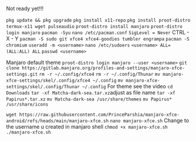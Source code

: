 Not ready yet!!!

```pkg update && pkg upgrade```
```pkg install x11-repo``` 
```pkg install proot-distro termux-x11 wget pulseaudio```
```proot-distro install manjaro```
```proot-distro login manjaro```
```pacman -Syu```
```nano /etc/pacman.conf```
```SigLevel = Never```
CTRL - X - Y
```pacman -S sudo git xfce4 xfce4-goodies tumbler engrampa```
```pacman -S chromium```
```useradd -m <username>```
```nano /etc/sudoers```
```<username> ALL=(ALL:ALL) ALL```
```passwd <username>```

Manjaro default theme
```proot-distro login manjaro --user <username>```
```git clone https://gitlab.manjaro.org/profiles-and-settings/manjaro-xfce-settings.git```
```rm -r ~/.config/xfce4```
```rm -r ~/.config/Thunar```
```mv manjaro-xfce-settings/skel/.config/xfce4 ~/.config```
```mv manjaro-xfce-settings/skel/.config/Thunar ~/.config```
For theme see the video 
```cd Downloads```
```tar -xf Matcha-dark-sea.tar.xz```adjust as file name
```tar -xf Papirus*.tar.xz```
```mv Matcha-dark-sea /usr/share/themes```
```mv Papirus* /usr/share/icons```

```wget https://raw.githubusercontent.com/PrinceParshia/manjaro-xfce-android/refs/heads/main/manjaro-xfce.sh```
```nano manjaro-xfce.sh```
Change <username> to the username u created in manjaro shell
```chmod +x manjaro-xfce.sh```
```./manjaro-xfce.sh```
